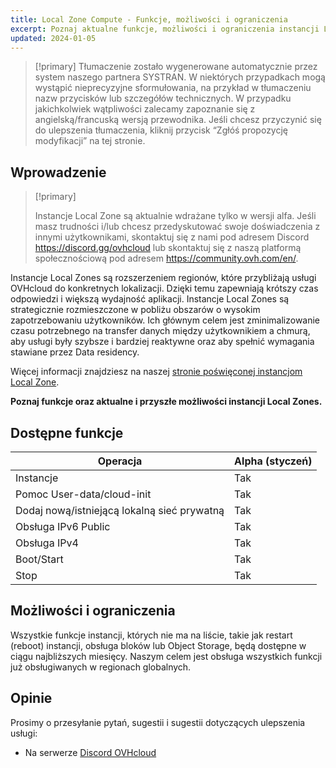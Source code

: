 ```yaml
---
title: Local Zone Compute - Funkcje, możliwości i ograniczenia
excerpt: Poznaj aktualne funkcje, możliwości i ograniczenia instancji Local Zones
updated: 2024-01-05
---
```


> [!primary]
> Tłumaczenie zostało wygenerowane automatycznie przez system naszego partnera SYSTRAN. W niektórych przypadkach mogą wystąpić nieprecyzyjne sformułowania, na przykład w tłumaczeniu nazw przycisków lub szczegółów technicznych. W przypadku jakichkolwiek wątpliwości zalecamy zapoznanie się z angielską/francuską wersją przewodnika. Jeśli chcesz przyczynić się do ulepszenia tłumaczenia, kliknij przycisk “Zgłóś propozycję modyfikacji” na tej stronie.
>

## Wprowadzenie

> [!primary]
>
> Instancje Local Zone są aktualnie wdrażane tylko w wersji alfa. Jeśli masz trudności i/lub chcesz przedyskutować swoje doświadczenia z innymi użytkownikami, skontaktuj się z nami pod adresem Discord <https://discord.gg/ovhcloud> lub skontaktuj się z naszą platformą społecznościową pod adresem <https://community.ovh.com/en/>.
> 

Instancje Local Zones są rozszerzeniem regionów, które przybliżają usługi OVHcloud do konkretnych lokalizacji. Dzięki temu zapewniają krótszy czas odpowiedzi i większą wydajność aplikacji.
Instancje Local Zones są strategicznie rozmieszczone w pobliżu obszarów o wysokim zapotrzebowaniu użytkowników. Ich głównym celem jest zminimalizowanie czasu potrzebnego na transfer danych między użytkownikiem a chmurą, aby usługi były szybsze i bardziej reaktywne oraz aby spełnić wymagania stawiane przez Data residency.

Więcej informacji znajdziesz na naszej [stronie poświęconej instancjom Local Zone](https://www.ovhcloud.com/pl/public-cloud/local-zone-compute/).

**Poznaj funkcje oraz aktualne i przyszłe możliwości instancji Local Zones.**

## Dostępne funkcje

| Operacja | Alpha (styczeń) |
| --- | --- |
| Instancje | Tak |
| Pomoc User-data/cloud-init | Tak|
| Dodaj nową/istniejącą lokalną sieć prywatną | Tak |
| Obsługa IPv6 Public | Tak |
| Obsługa IPv4 | Tak |
| Boot/Start | Tak |
| Stop | Tak |

## Możliwości i ograniczenia

Wszystkie funkcje instancji, których nie ma na liście, takie jak restart (reboot) instancji, obsługa bloków lub Object Storage, będą dostępne w ciągu najbliższych miesięcy. Naszym celem jest obsługa wszystkich funkcji już obsługiwanych w regionach globalnych.

## Opinie

Prosimy o przesyłanie pytań, sugestii i sugestii dotyczących ulepszenia usługi:

- Na serwerze [Discord OVHcloud](https://discord.gg/ovhcloud)